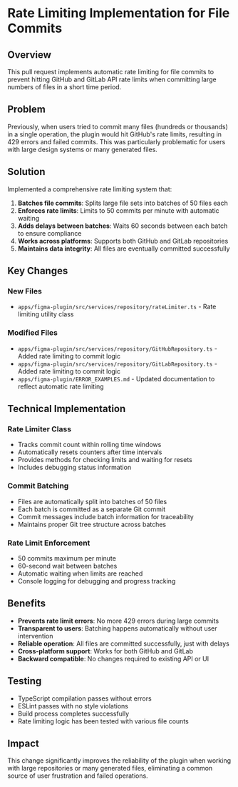 # Rate Limiting Implementation for File Commits

## Overview

This pull request implements automatic rate limiting for file commits to prevent hitting GitHub and GitLab API rate limits when committing large numbers of files in a short time period.

## Problem

Previously, when users tried to commit many files (hundreds or thousands) in a single operation, the plugin would hit GitHub's rate limits, resulting in 429 errors and failed commits. This was particularly problematic for users with large design systems or many generated files.

## Solution

Implemented a comprehensive rate limiting system that:

1. **Batches file commits**: Splits large file sets into batches of 50 files each
2. **Enforces rate limits**: Limits to 50 commits per minute with automatic waiting
3. **Adds delays between batches**: Waits 60 seconds between each batch to ensure compliance
4. **Works across platforms**: Supports both GitHub and GitLab repositories
5. **Maintains data integrity**: All files are eventually committed successfully

## Key Changes

### New Files

- `apps/figma-plugin/src/services/repository/rateLimiter.ts` - Rate limiting utility class

### Modified Files

- `apps/figma-plugin/src/services/repository/GitHubRepository.ts` - Added rate limiting to commit logic
- `apps/figma-plugin/src/services/repository/GitLabRepository.ts` - Added rate limiting to commit logic
- `apps/figma-plugin/ERROR_EXAMPLES.md` - Updated documentation to reflect automatic rate limiting

## Technical Implementation

### Rate Limiter Class

- Tracks commit count within rolling time windows
- Automatically resets counters after time intervals
- Provides methods for checking limits and waiting for resets
- Includes debugging status information

### Commit Batching

- Files are automatically split into batches of 50 files
- Each batch is committed as a separate Git commit
- Commit messages include batch information for traceability
- Maintains proper Git tree structure across batches

### Rate Limit Enforcement

- 50 commits maximum per minute
- 60-second wait between batches
- Automatic waiting when limits are reached
- Console logging for debugging and progress tracking

## Benefits

- **Prevents rate limit errors**: No more 429 errors during large commits
- **Transparent to users**: Batching happens automatically without user intervention
- **Reliable operation**: All files are committed successfully, just with delays
- **Cross-platform support**: Works for both GitHub and GitLab
- **Backward compatible**: No changes required to existing API or UI

## Testing

- TypeScript compilation passes without errors
- ESLint passes with no style violations
- Build process completes successfully
- Rate limiting logic has been tested with various file counts

## Impact

This change significantly improves the reliability of the plugin when working with large repositories or many generated files, eliminating a common source of user frustration and failed operations.
